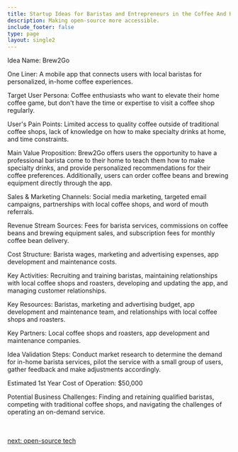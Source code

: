 ```yaml
---
title: Startup Ideas for Baristas and Entrepreneurs in the Coffee And Hospitality  Industry
description: Making open-source more accessible.
include_footer: false
type: page
layout: single2
---
```


<p>
Idea Name: Brew2Go

One Liner: A mobile app that connects users with local baristas for personalized, in-home coffee experiences.

Target User Persona: Coffee enthusiasts who want to elevate their home coffee game, but don't have the time or expertise to visit a coffee shop regularly.

User's Pain Points: Limited access to quality coffee outside of traditional coffee shops, lack of knowledge on how to make specialty drinks at home, and time constraints.

Main Value Proposition: Brew2Go offers users the opportunity to have a professional barista come to their home to teach them how to make specialty drinks, and provide personalized recommendations for their coffee preferences. Additionally, users can order coffee beans and brewing equipment directly through the app.

Sales & Marketing Channels: Social media marketing, targeted email campaigns, partnerships with local coffee shops, and word of mouth referrals.

Revenue Stream Sources: Fees for barista services, commissions on coffee beans and brewing equipment sales, and subscription fees for monthly coffee bean delivery.

Cost Structure: Barista wages, marketing and advertising expenses, app development and maintenance costs.

Key Activities: Recruiting and training baristas, maintaining relationships with local coffee shops and roasters, developing and updating the app, and managing customer relationships.

Key Resources: Baristas, marketing and advertising budget, app development and maintenance team, and relationships with local coffee shops and roasters.

Key Partners: Local coffee shops and roasters, app development and maintenance companies.

Idea Validation Steps: Conduct market research to determine the demand for in-home barista services, pilot the service with a small group of users, gather feedback and make adjustments accordingly.

Estimated 1st Year Cost of Operation: $50,000

Potential Business Challenges: Finding and retaining qualified baristas, competing with traditional coffee shops, and navigating the challenges of operating an on-demand service.

<br>
<br>
<a href="https://workdojos.com/baristas/tech">next: open-source tech</a>
</p>